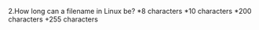 2.How long can a filename in Linux be?
*8 characters
*10 characters
*200 characters
 +255 characters
